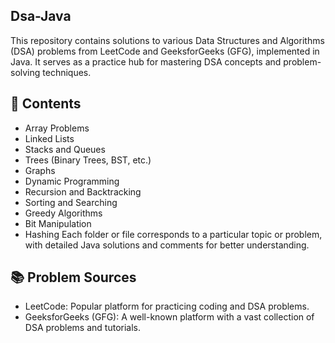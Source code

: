 ## Dsa-Java

This repository contains solutions to various Data Structures and Algorithms (DSA) problems from LeetCode and GeeksforGeeks (GFG), implemented in Java. It serves as a practice hub for mastering DSA concepts and problem-solving techniques.

## 📝 Contents
- Array Problems
- Linked Lists
- Stacks and Queues
- Trees (Binary Trees, BST, etc.)
- Graphs
- Dynamic Programming
- Recursion and Backtracking
- Sorting and Searching
- Greedy Algorithms
- Bit Manipulation
- Hashing
Each folder or file corresponds to a particular topic or problem, with detailed Java solutions and comments for better understanding.

## 📚 Problem Sources
- LeetCode: Popular platform for practicing coding and DSA problems.
- GeeksforGeeks (GFG): A well-known platform with a vast collection of DSA problems and tutorials.


